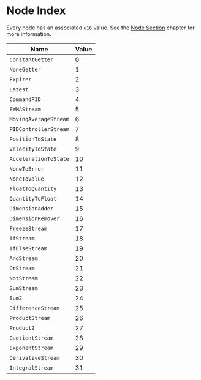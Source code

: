 # Node Index

Every node has an associated `u16` value. See the [Node Section](./node-section.md#node_id-0-tag) chapter for more information.

|Name                 |Value|
|---------------------|-----|
|`ConstantGetter`     |0    |
|`NoneGetter`         |1    |
|`Expirer`            |2    |
|`Latest`             |3    |
|`CommandPID`         |4    |
|`EWMAStream`         |5    |
|`MovingAverageStream`|6    |
|`PIDControllerStream`|7    |
|`PositionToState`    |8    |
|`VelocityToState`    |9    |
|`AccelerationToState`|10   |
|`NoneToError`        |11   |
|`NoneToValue`        |12   |
|`FloatToQuantity`    |13   |
|`QuantityToFloat`    |14   |
|`DimensionAdder`     |15   |
|`DimensionRemover`   |16   |
|`FreezeStream`       |17   |
|`IfStream`           |18   |
|`IfElseStream`       |19   |
|`AndStream`          |20   |
|`OrStream`           |21   |
|`NotStream`          |22   |
|`SumStream`          |23   |
|`Sum2`               |24   |
|`DifferenceStream`   |25   |
|`ProductStream`      |26   |
|`Product2`           |27   |
|`QuotientStream`     |28   |
|`ExponentStream`     |29   |
|`DerivativeStream`   |30   |
|`IntegralStream`     |31   |
